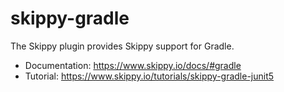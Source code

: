# skippy-gradle

The Skippy plugin provides Skippy support for Gradle.

- Documentation: https://www.skippy.io/docs/#gradle
- Tutorial: https://www.skippy.io/tutorials/skippy-gradle-junit5